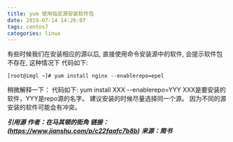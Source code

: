 ```yaml
---
title: yum 使用指定源安装软件包
date: 2019-07-14 14:26:07
tags: centos7
categories: linux
---
```


有些时候我们在安装相应的源以后, 直接使用命令安装源中的软件, 会提示软件包不存在, 这种情况下
代码如下:

    [root@imgl ~]# yum install nginx --enablerepo=epel

稍微解释一下：
代码如下:
yum install XXX --enablerepo=YYY
XXX是要安装的软件，YYY是repo源的名字。
建议安装的时候尽量选择同一个源。
因为不同的源安装的软件可能会有冲突。

***引用源***
***作者：在马其顿的街角***
***链接：(https://www.jianshu.com/p/c22faafc7b8b)***
***来源：简书***

